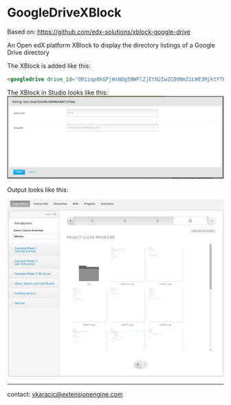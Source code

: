 # GoogleDriveXBlock
Based on: https://github.com/edx-solutions/xblock-google-drive

An Open edX platform XBlock to display the directory listings of a Google Drive directory

The XBlock is added like this:

```html
<googledrive drive_id="0B1iqp0kGPjWsNDg5NWFlZjEtN2IwZC00NmZiLWE3MjktYTE2ZjZjNTZiMDY2" title="Example Drive" />
```

The XBlock in Studio looks like this:
![GoogleDriveXBlock_edit](googledrivexblock_edit.png)

Output looks like this:

![GoogleDriveXBlock](googledrivexblock.png)

---
contact: vkaracic@extensionengine.com
